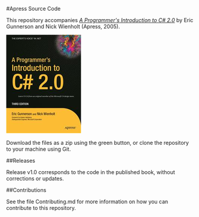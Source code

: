 #Apress Source Code

This repository accompanies [*A Programmer's Introduction to C# 2.0*](http://www.apress.com/9781590595015) by Eric Gunnerson and Nick Wienholt (Apress, 2005).

![Cover image](9781590595015.jpg)

Download the files as a zip using the green button, or clone the repository to your machine using Git.

##Releases

Release v1.0 corresponds to the code in the published book, without corrections or updates.

##Contributions

See the file Contributing.md for more information on how you can contribute to this repository.
